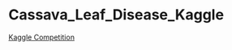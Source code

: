 # Cassava_Leaf_Disease_Kaggle
[Kaggle Competition](https://www.kaggle.com/c/cassava-leaf-disease-classification)
